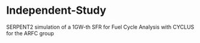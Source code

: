 # Independent-Study
SERPENT2 simulation of a 1GW-th SFR for Fuel Cycle Analysis with CYCLUS for the ARFC group
